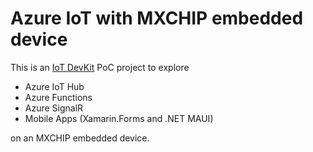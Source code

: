 # Azure IoT with MXCHIP embedded device

This is an [IoT DevKit](https://github.com/ericbrunner/Azure-IoT/blob/main/Azure%20IoT%20MXCHIP.pdf) PoC project to explore 

- Azure IoT Hub
- Azure Functions
- Azure SignalR 
- Mobile Apps (Xamarin.Forms and .NET MAUI)

on an MXCHIP embedded device. 
